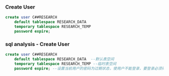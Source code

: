 ### Create User 

```sql
create user C##RESEARCH
    default tablespace RESEARCH_DATA
    temporary tablespace RESEARCH_TEMP
    password expire;
```
### sql analysis - Create User 

```sql
create user C##RESEARCH
    default tablespace RESEARCH_DATA  --默认表空间
    temporary tablespace RESEARCH_TEMP --临时表空间
    password expire; --设置当前用户的密码为过期状态，使用户不能登录，要登录必须得重新修改密码。
```

